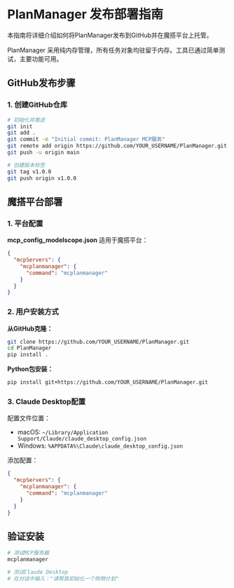 # PlanManager 发布部署指南

本指南将详细介绍如何将PlanManager发布到GitHub并在魔搭平台上托管。

PlanManager 采用纯内存管理，所有任务对象均驻留于内存。工具已通过简单测试，主要功能可用。

## GitHub发布步骤

### 1. 创建GitHub仓库

```bash
# 初始化并推送
git init
git add .
git commit -m "Initial commit: PlanManager MCP服务"
git remote add origin https://github.com/YOUR_USERNAME/PlanManager.git
git push -u origin main

# 创建版本标签
git tag v1.0.0
git push origin v1.0.0
```

## 魔搭平台部署

### 1. 平台配置

**mcp_config_modelscope.json** 适用于魔搭平台：
```json
{
  "mcpServers": {
    "mcplanmanager": {
      "command": "mcplanmanager"
    }
  }
}
```

### 2. 用户安装方式

**从GitHub克隆：**
```bash
git clone https://github.com/YOUR_USERNAME/PlanManager.git
cd PlanManager
pip install .
```

**Python包安装：**
```bash
pip install git+https://github.com/YOUR_USERNAME/PlanManager.git
```

### 3. Claude Desktop配置

配置文件位置：
- macOS: `~/Library/Application Support/Claude/claude_desktop_config.json`
- Windows: `%APPDATA%\Claude\claude_desktop_config.json`

添加配置：
```json
{
  "mcpServers": {
    "mcplanmanager": {
      "command": "mcplanmanager"
    }
  }
}
```

## 验证安装

```bash
# 测试MCP服务器
mcplanmanager

# 测试Claude Desktop
# 在对话中输入："请帮我初始化一个购物计划"
```